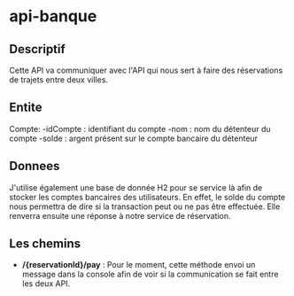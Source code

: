 # api-banque

## Descriptif

Cette API va communiquer avec l'API qui nous sert à faire des réservations de trajets entre deux villes.

## Entite

Compte: 
-idCompte : identifiant du compte
-nom : nom du détenteur du compte
-solde : argent présent sur le compte bancaire du détenteur

## Donnees 

J'utilise également une base de donnée H2 pour se service là afin de stocker les comptes bancaires des utilisateurs.
En effet, le solde du compte nous permettra de dire si la transaction peut ou ne pas être effectuée.
Elle renverra ensuite une réponse à notre service de réservation.


## Les chemins

- **/{reservationId}/pay** : Pour le moment, cette méthode envoi un message dans la console afin de voir si la communication se fait entre les deux API.
